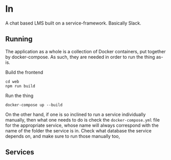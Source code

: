 # ln
A chat based LMS built on a service-framework. Basically Slack.

## Running

The application as a whole is a collection of Docker containers, put together by docker-compose. As such, they are needed in order to run the thing as-is.

Build the frontend
```
cd web
npm run build
```

Run the thing
```
docker-compose up --build
```

On the other hand, if one is so inclined to run a service individually manually, then what one needs to do is check the ```docker-compose.yml``` file for the appropriate service, whose name will always correspond with the name of the folder the service is in. Check what database the service depends on, and make sure to run those manually too,

## Services
